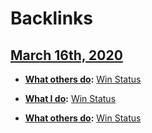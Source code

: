 
# Backlinks
## [March 16th, 2020](<March 16th, 2020.md>)
- **[What others do](<What others do.md>):** [Win Status](<Win Status.md>)

- **[What I do](<What I do.md>):** [Win Status](<Win Status.md>)

- **[What others do](<What others do.md>):** [Win Status](<Win Status.md>)

